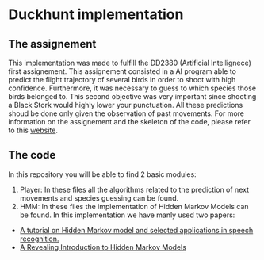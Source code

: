 # Duckhunt implementation 

## The assignement

This implementation was made to fulfill the DD2380 (Artificial Intellignece) first assignement. This assignement consisted in a
AI program able to predict the flight trajectory of several birds in order to shoot with high confidence. Furthermore, it was 
necessary to guess to which species those birds belonged to. This second objective was very important since shooting a Black Stork
would highly lower your punctuation. All these predictions shoud be done only given the observation of past movements.
For more information on the assignement and the skeleton of the code, please refer to this [website](https://kth.kattis.com/problems/kth.ai.duckhunt).

## The code 

In this repository you will be able to find 2 basic modules:

1. Player: In these files all the algorithms related to the prediction of next movements and species guessing can be found.
2. HMM: In these files the implementation of Hidden Markov Models can be found. In this implementation we have manly used two papers:
  - [A tutorial on Hidden Markov model and selected applications in speech recognition.](http://www.ece.ucsb.edu/Faculty/Rabiner/ece259/Reprints/tutorial%20on%20hmm%20and%20applications.pdf)
  - [A Revealing Introduction to Hidden Markov Models](https://www.cs.sjsu.edu/~stamp/RUA/HMM.pdf)

